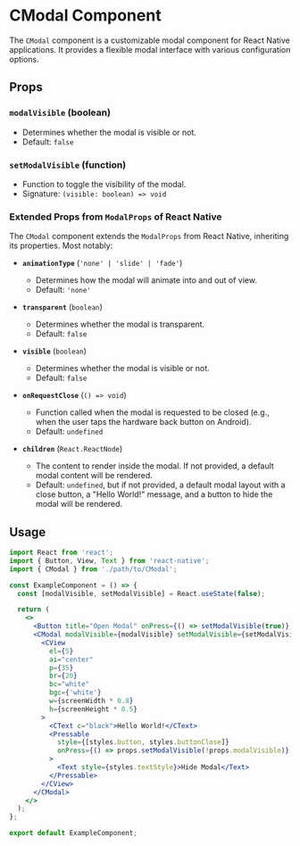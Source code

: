 # CModal Component

The `CModal` component is a customizable modal component for React Native applications. It provides a flexible modal interface with various configuration options.

## Props

### `modalVisible` (boolean)

- Determines whether the modal is visible or not.
- Default: `false`

### `setModalVisible` (function)

- Function to toggle the visibility of the modal.
- Signature: `(visible: boolean) => void`

### Extended Props from `ModalProps` of React Native

The `CModal` component extends the `ModalProps` from React Native, inheriting its properties. Most notably:

- **`animationType`** (`'none' | 'slide' | 'fade'`)

  - Determines how the modal will animate into and out of view.
  - Default: `'none'`

- **`transparent`** (`boolean`)

  - Determines whether the modal is transparent.
  - Default: `false`

- **`visible`** (`boolean`)

  - Determines whether the modal is visible or not.
  - Default: `false`

- **`onRequestClose`** (`() => void`)

  - Function called when the modal is requested to be closed (e.g., when the user taps the hardware back button on Android).
  - Default: `undefined`

- **`children`** (`React.ReactNode`)
  - The content to render inside the modal. If not provided, a default modal content will be rendered.
  - Default: `undefined`, but if not provided, a default modal layout with a close button, a "Hello World!" message, and a button to hide the modal will be rendered.

## Usage

```jsx
import React from 'react';
import { Button, View, Text } from 'react-native';
import { CModal } from './path/to/CModal';

const ExampleComponent = () => {
  const [modalVisible, setModalVisible] = React.useState(false);

  return (
    <>
      <Button title="Open Modal" onPress={() => setModalVisible(true)} />
      <CModal modalVisible={modalVisible} setModalVisible={setModalVisible}>
        <CView
          el={5}
          ai="center"
          p={35}
          br={20}
          bc="white"
          bgc={'white'}
          w={screenWidth * 0.8}
          h={screenHeight * 0.5}
        >
          <CText c="black">Hello World!</CText>
          <Pressable
            style={[styles.button, styles.buttonClose]}
            onPress={() => props.setModalVisible(!props.modalVisible)}
          >
            <Text style={styles.textStyle}>Hide Modal</Text>
          </Pressable>
        </CView>
      </CModal>
    </>
  );
};

export default ExampleComponent;
```
